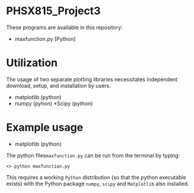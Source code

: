 # PHSX815_Project3

These programs are available in this repository:

* maxfunction.py [Python]


# Utilization

The usage of two separate plotting libraries necessitates independent download, setup, and installation by users.

* matplotlib (python)
* numpy      (pyhon)
*Scipy       (python)
# Example usage

* matplotlib (python)

The python files`maxfunction.py` can be run from the terminal by typing:

`<> python maxfunction.py`

This requires a working `Python` distribution (so that the python executable exists) with the Python package `numpy`, `scipy` and `Matplotlib` also installed.
